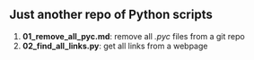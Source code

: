 ## Just another repo of Python scripts

1. **01_remove_all_pyc.md**: remove all *.pyc* files from a git repo
2. **02_find_all_links.py**: get all links from a webpage